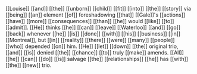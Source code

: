 [[Louise]] [[and]] [[the]] [[unborn]] [[child]] [[fit]] [[into]] [[the]] [[story]] via [[being]] [[an]] element [[of]] foreshadowing [[that]] [[Gale]]'s [[actions]] [[have]] [[more]] [[consequences]] [[than]] [[he]] would [[like]] [[to]] [[admit]]. [[He]] thinks [[he]] [[can]] [[leave]] [[Waterloo]] [[and]] [[go]] [[back]] whenever [[he]] [[is]] [[done]] [[with]] [[his]] [[business]] [[in]] [[Montreal]], but [[in]] [[reality]] [[there]] [[were]] [[many]] [[people]] [[who]] depended [[on]] him. [[He]] [[let]] [[down]] [[the]] original trio, [[and]] [[is]] denied [[the]] [[chance]] [[to]] truly [[make]] amends. [[All]] [[he]] [[can]] [[do]] [[is]] salvage [[the]] [[relationships]] [[he]] has [[with]] [[the]] [[new]] trio.